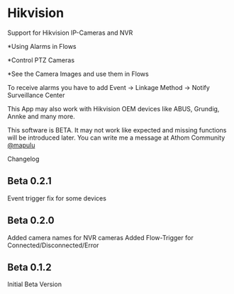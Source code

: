 # Hikvision

Support for Hikvision IP-Cameras and NVR

*Using Alarms in Flows

*Control PTZ Cameras

*See the Camera Images and use them in Flows


To receive alarms you have to add Event -> Linkage Method -> Notify Surveillance Center

This App may also work with Hikvision OEM devices like ABUS, Grundig, Annke and many more.


This software is BETA.
It may not work like expected and missing functions will be introduced later.
You can write me a message at Athom Community [@mapulu](https://community.athom.com/new-message?username=mapulu&title=Hikvision-App&body=) 



Changelog
## Beta 0.2.1
Event trigger fix for some devices

## Beta 0.2.0
Added camera names for NVR cameras
Added Flow-Trigger for Connected/Disconnected/Error

## Beta 0.1.2
Initial Beta Version
